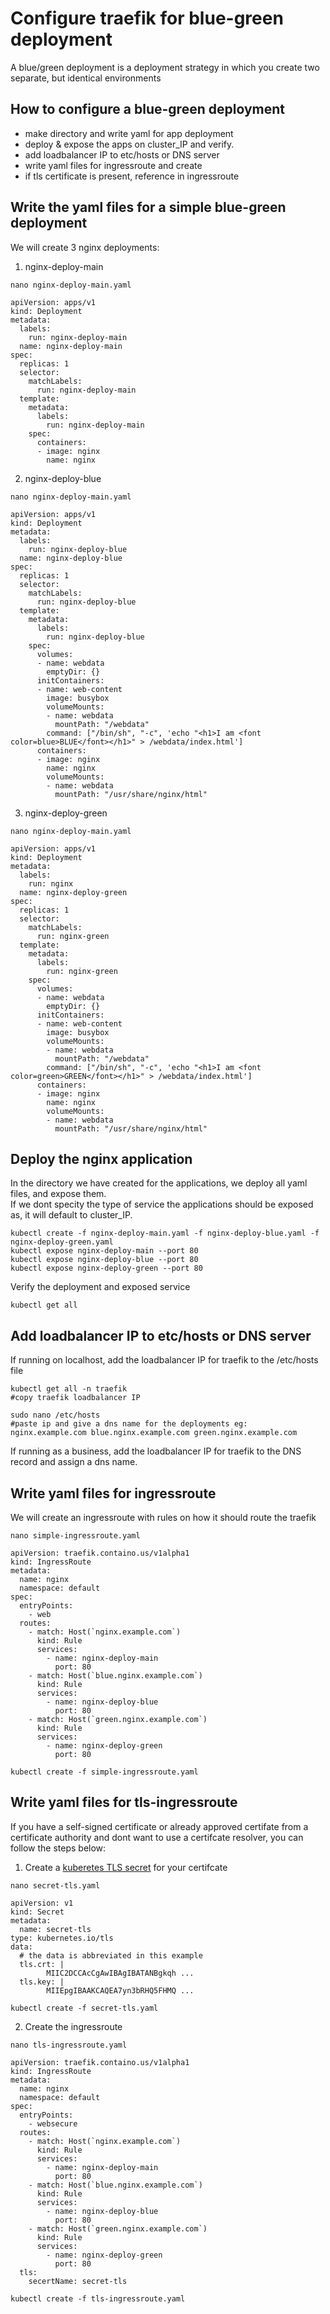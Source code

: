 # Configure traefik for blue-green deployment

A blue/green deployment is a deployment strategy in which you create two separate, but identical environments

## How to configure a blue-green deployment
- make directory and write yaml for app deployment
- deploy & expose the apps on cluster_IP and verify.
- add loadbalancer IP to etc/hosts or DNS server
- write yaml files for ingressroute and create
- if tls certificate is present, reference in ingressroute

## Write the yaml files for a simple blue-green deployment
We will create 3 nginx deployments:
1. nginx-deploy-main

```
nano nginx-deploy-main.yaml
```
```
apiVersion: apps/v1
kind: Deployment
metadata:
  labels:
    run: nginx-deploy-main
  name: nginx-deploy-main
spec:
  replicas: 1
  selector:
    matchLabels:
      run: nginx-deploy-main
  template:
    metadata:
      labels:
        run: nginx-deploy-main
    spec:
      containers:
      - image: nginx
        name: nginx
```
2. nginx-deploy-blue

```
nano nginx-deploy-main.yaml
```
```
apiVersion: apps/v1
kind: Deployment
metadata:
  labels:
    run: nginx-deploy-blue
  name: nginx-deploy-blue
spec:
  replicas: 1
  selector:
    matchLabels:
      run: nginx-deploy-blue
  template:
    metadata:
      labels:
        run: nginx-deploy-blue
    spec:
      volumes:
      - name: webdata
        emptyDir: {}
      initContainers:
      - name: web-content
        image: busybox
        volumeMounts:
        - name: webdata
          mountPath: "/webdata"
        command: ["/bin/sh", "-c", 'echo "<h1>I am <font color=blue>BLUE</font></h1>" > /webdata/index.html']
      containers:
      - image: nginx
        name: nginx
        volumeMounts:
        - name: webdata
          mountPath: "/usr/share/nginx/html"
```
3. nginx-deploy-green

```
nano nginx-deploy-main.yaml
```
```
apiVersion: apps/v1
kind: Deployment
metadata:
  labels:
    run: nginx
  name: nginx-deploy-green
spec:
  replicas: 1
  selector:
    matchLabels:
      run: nginx-green
  template:
    metadata:
      labels:
        run: nginx-green
    spec:
      volumes:
      - name: webdata
        emptyDir: {}
      initContainers:
      - name: web-content
        image: busybox
        volumeMounts:
        - name: webdata
          mountPath: "/webdata"
        command: ["/bin/sh", "-c", 'echo "<h1>I am <font color=green>GREEN</font></h1>" > /webdata/index.html']
      containers:
      - image: nginx
        name: nginx
        volumeMounts:
        - name: webdata
          mountPath: "/usr/share/nginx/html"
```

## Deploy the nginx application
In the directory we have created for the applications, we deploy all yaml files, and expose them.\
If we dont specity the type of service the applications should be exposed as, it will default to cluster_IP.

```
kubectl create -f nginx-deploy-main.yaml -f nginx-deploy-blue.yaml -f nginx-deploy-green.yaml
kubectl expose nginx-deploy-main --port 80
kubectl expose nginx-deploy-blue --port 80
kubectl expose nginx-deploy-green --port 80
```
Verify the deployment and exposed service

```
kubectl get all
```

## Add loadbalancer IP to etc/hosts or DNS server
If running on localhost, add the loadbalancer IP for traefik to the /etc/hosts file

```
kubectl get all -n traefik 
#copy traefik loadbalancer IP

sudo nano /etc/hosts
#paste ip and give a dns name for the deployments eg: nginx.example.com blue.nginx.example.com green.nginx.example.com
```

If running as a business, add the loadbalancer IP for traefik to the DNS record and assign a dns name.

## Write yaml files for ingressroute
We will create an ingressroute with rules on how it should route the traefik

```
nano simple-ingressroute.yaml
```
```
apiVersion: traefik.containo.us/v1alpha1
kind: IngressRoute
metadata:
  name: nginx
  namespace: default
spec:
  entryPoints:
    - web
  routes:
    - match: Host(`nginx.example.com`)
      kind: Rule
      services:
        - name: nginx-deploy-main
          port: 80
    - match: Host(`blue.nginx.example.com`)
      kind: Rule
      services:
        - name: nginx-deploy-blue
          port: 80
    - match: Host(`green.nginx.example.com`)
      kind: Rule
      services:
        - name: nginx-deploy-green
          port: 80
```
```
kubectl create -f simple-ingressroute.yaml
```

## Write yaml files for tls-ingressroute
If you have a self-signed certificate or already approved certifate from a certificate authority and dont want to use a certifcate resolver, you can follow the steps below:

1. Create a [kuberetes TLS secret](https://kubernetes.io/docs/concepts/configuration/secret/#tls-secrets) for your certifcate

```
nano secret-tls.yaml
```
```
apiVersion: v1
kind: Secret
metadata:
  name: secret-tls
type: kubernetes.io/tls
data:
  # the data is abbreviated in this example
  tls.crt: |
        MIIC2DCCAcCgAwIBAgIBATANBgkqh ...
  tls.key: |
        MIIEpgIBAAKCAQEA7yn3bRHQ5FHMQ ...
```
```
kubectl create -f secret-tls.yaml
```

2. Create the ingressroute
```
nano tls-ingressroute.yaml
```
```
apiVersion: traefik.containo.us/v1alpha1
kind: IngressRoute
metadata:
  name: nginx
  namespace: default
spec:
  entryPoints:
    - websecure
  routes:
    - match: Host(`nginx.example.com`)
      kind: Rule
      services:
        - name: nginx-deploy-main
          port: 80
    - match: Host(`blue.nginx.example.com`)
      kind: Rule
      services:
        - name: nginx-deploy-blue
          port: 80
    - match: Host(`green.nginx.example.com`)
      kind: Rule
      services:
        - name: nginx-deploy-green
          port: 80
  tls:
    secertName: secret-tls
```
```
kubectl create -f tls-ingressroute.yaml
```
